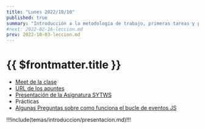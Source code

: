 ```yaml
---
title: "Lunes 2022/10/10"
published: true
summary: "Introducción a la metodología de trabajo, primeras tareas y prácticas, bibliografía, sistema de evaluación, TFA, etc."
#next: 2022-02-16-leccion.md
prev: 2022-10-03-leccion.md
---
```


# {{ $frontmatter.title }}

* [Meet de la clase](https://meet.google.com/bhv-togn-ynm)
* [URL de los apuntes](https://ull-mii-sytws.github.io/)
* [Presentación de la Asignatura SYTWS](/tema0-presentacion/)
* Prácticas
* [Algunas Preguntas sobre como funciona el bucle de eventos JS]()

!!!include(temas/introduccion/presentacion.md)!!!


